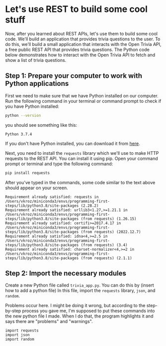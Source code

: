 # Let's use REST to build some cool stuff

Now, after you learned about REST APIs, let's use them to build some cool code.
We'll build an application that provides trivia questions to the user.
To do this, we'll build a small application that interacts with the Open Trivia API, a free public REST API that provides trivia questions.
The Python code below demonstrates how to interact with the Open Trivia API to fetch and show a list of trivia questions.

## Step 1: Prepare your computer to work with Python applications

First we need to make sure that we have Python installed on our computer. Run the following command in your terminal or command prompt to check if you have Python installed:
```bash
python --version
```
you should see something like this:
```
Python 3.7.4
```
If you don't have Python installed, you can download it from [here](https://www.python.org/downloads/).

Next, you need to install the `requests` library which we'll use to make HTTP requests to the REST API. You can install it using pip. Open your command prompt or terminal and type the following command:
```bash
pip install requests
```
After you've typed in the commands, some code similar to the text above should appear on your screen.
```
Requirement already satisfied: requests in /Users/vkroz/miniconda3/envs/programming-first-steps/lib/python3.8/site-packages (2.28.2)
Requirement already satisfied: urllib3<1.27,>=1.21.1 in /Users/vkroz/miniconda3/envs/programming-first-steps/lib/python3.8/site-packages (from requests) (1.26.15)
Requirement already satisfied: certifi>=2017.4.17 in /Users/vkroz/miniconda3/envs/programming-first-steps/lib/python3.8/site-packages (from requests) (2022.12.7)
Requirement already satisfied: idna<4,>=2.5 in /Users/vkroz/miniconda3/envs/programming-first-steps/lib/python3.8/site-packages (from requests) (3.4)
Requirement already satisfied: charset-normalizer<4,>=2 in /Users/vkroz/miniconda3/envs/programming-first-steps/lib/python3.8/site-packages (from requests) (2.1.1)
```

## Step 2: Import the necessary modules
Create a new Python file called `trivia_app.py`. You can do this by (insert how to add a python file) In this file, import the `requests` library, `json`, and `random`.

Problems occur here. I might be doing it wrong, but according to the step-by-step process you gave me, I'm supposed to put these commands into the new python file I made. When I do that, the program highlights it and says there are "problems" and "warnings".

```jupyterpython
import requests
import json
import random
```

